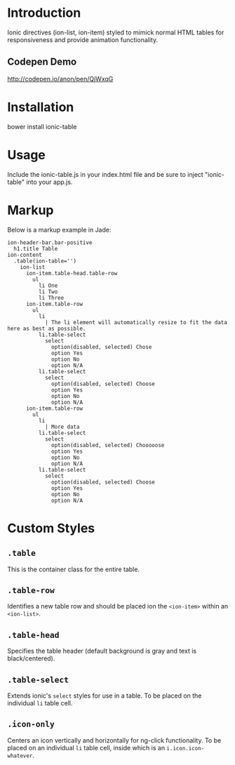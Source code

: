 # Introduction

Ionic directives (ion-list, ion-item) styled to mimick normal HTML tables for responsiveness and provide animation functionality.

## Codepen Demo

http://codepen.io/anon/pen/QjWxqG

# Installation

bower install ionic-table

# Usage

Include the ionic-table.js in your index.html file and be sure to inject "ionic-table" into your app.js.

# Markup

Below is a markup example in Jade:

```
ion-header-bar.bar-positive
  h1.title Table
ion-content
  .table(ion-table='')
    ion-list
      ion-item.table-head.table-row
        ul
          li One
          li Two
          li Three
      ion-item.table-row
        ul
          li
            | The li element will automatically resize to fit the data here as best as possible.
          li.table-select
            select
              option(disabled, selected) Chose
              option Yes
              option No
              option N/A
          li.table-select
            select
              option(disabled, selected) Choose
              option Yes
              option No
              option N/A
      ion-item.table-row
        ul
          li
            | More data
          li.table-select
            select
              option(disabled, selected) Chooooose
              option Yes
              option No
              option N/A
          li.table-select
            select
              option(disabled, selected) Choose
              option Yes
              option No
              option N/A
```

# Custom Styles

## `.table`

This is the container class for the entire table.

## `.table-row`

Identifies a new table row and should be placed ion the `<ion-item>` within an `<ion-list>`.

## `.table-head`

Specifies the table header (default background is gray and text is black/centered).

## `.table-select`

Extends ionic's `select` styles for use in a table. To be placed on the individual `li` table cell.

## `.icon-only`

Centers an icon vertically and horizontally for ng-click functionality. To be placed on an individual `li` table cell, inside which is an `i.icon.icon-whatever`.
